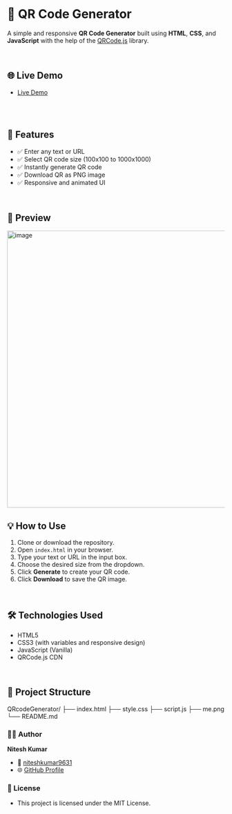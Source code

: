 # 🔳 QR Code Generator

A simple and responsive **QR Code Generator** built using **HTML**, **CSS**, and **JavaScript** with the help of the [QRCode.js](https://davidshimjs.github.io/qrcodejs/) library.

<br>

## 🌐 Live Demo
  
- [Live Demo](https://niteshkumar9631.github.io/QRcodeGenerator/)

<br>

<br>

## 🚀 Features

- ✅ Enter any text or URL
- ✅ Select QR code size (100x100 to 1000x1000)
- ✅ Instantly generate QR code
- ✅ Download QR as PNG image
- ✅ Responsive and animated UI

<br>

## 📸 Preview
<img width="646" height="642" alt="image" src="https://github.com/user-attachments/assets/58413036-87f9-4651-b17e-0e4cbeef7230" />

<br>

## 💡 How to Use

1. Clone or download the repository.
2. Open `index.html` in your browser.
3. Type your text or URL in the input box.
4. Choose the desired size from the dropdown.
5. Click **Generate** to create your QR code.
6. Click **Download** to save the QR image.

<br>

## 🛠️ Technologies Used

- HTML5
- CSS3 (with variables and responsive design)
- JavaScript (Vanilla)
- QRCode.js CDN

<br>

## 📂 Project Structure
QRcodeGenerator/
├── index.html
├── style.css
├── script.js
├── me.png
└── README.md

### 🙋‍♂️ Author
**Nitesh Kumar**  
- 📧 [niteshkumar9631](mailto:niteshkumar9631@gmail.com)  
- 🌐 [GitHub Profile](https://github.com/niteshkumar9631)

### 📄 License

- This project is licensed under the MIT License.

